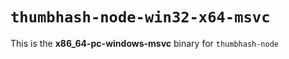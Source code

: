 # `thumbhash-node-win32-x64-msvc`

This is the **x86_64-pc-windows-msvc** binary for `thumbhash-node`
